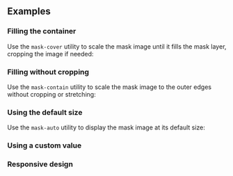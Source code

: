 <ApiTable
  rows=
/>

## Examples

### Filling the container

Use the `mask-cover` utility to scale the mask image until it fills the mask layer, cropping the image if needed:

### Filling without cropping

Use the `mask-contain` utility to scale the mask image to the outer edges without cropping or stretching:

### Using the default size

Use the `mask-auto` utility to display the mask image at its default size:

### Using a custom value

### Responsive design
